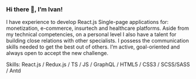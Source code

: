 ### Hi there 👋, I’m Ivan!
I have experience to develop React.js Single-page applications for: monetization, e-commerce, insurtech and healthcare platforms. Aside from my technical competencies, on a personal level I also have a talent for building close relations with other specialists. I possess the communication skills needed to get the best out of others. I’m active, goal-oriented and always open to accept the new challenge.

Skills: React.js / Redux.js / TS / JS / GraphQL / HTML5 / CSS3 / SCSS/SASS / Antd

<!--
**johnshvets/johnshvets** is a ✨ _special_ ✨ repository because its `README.md` (this file) appears on your GitHub profile.

Here are some ideas to get you started:

- 🔭 I’m currently working on ...
- 🌱 I’m currently learning ...
- 👯 I’m looking to collaborate on ...
- 🤔 I’m looking for help with ...
- 💬 Ask me about ...
- 📫 How to reach me: ...
- 😄 Pronouns: ...
- ⚡ Fun fact: ...
-->
